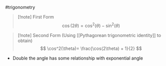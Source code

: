 #trigonometry 
>[!note] First Form
>$$
>\cos(2\theta) = \cos^2(\theta) - \sin^2(\theta)
>$$

>[!note] Second Form (Using [[Pythagorean trigonometric identity]] to obtain)
>$$
>\cos^2(\theta)=  \frac{\cos(2\theta) + 1}{2}
>$$


- Double the angle has some relationship with exponential angle 